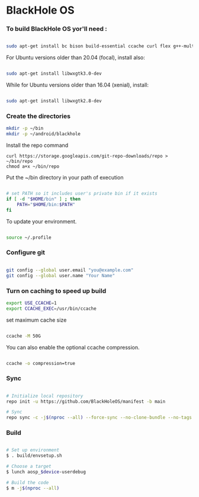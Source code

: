 # BlackHole OS #

### To build BlackHole OS yor'll need : ###

```bash

sudo apt-get install bc bison build-essential ccache curl flex g++-multilib gcc-multilib git gnupg gperf imagemagick lib32ncurses5-dev lib32readline-dev lib32z1-dev liblz4-tool libncurses5 libncurses5-dev libsdl1.2-dev libssl-dev libxml2 libxml2-utils lzop pngcrush rsync schedtool squashfs-tools xsltproc zip zlib1g-dev maven adb fastboot ccache repo --fix-missing

```

For Ubuntu versions older than 20.04 (focal), install also:

```bash

sudo apt-get install libwxgtk3.0-dev

```

While for Ubuntu versions older than 16.04 (xenial), install:
```bash

sudo apt-get install libwxgtk2.8-dev

```

### Create the directories ###
```bash
mkdir -p ~/bin
mkdir -p ~/android/blackhole
```
Install the repo command
```bass
curl https://storage.googleapis.com/git-repo-downloads/repo > ~/bin/repo
chmod a+x ~/bin/repo

```
Put the ~/bin directory in your path of execution
```bash

# set PATH so it includes user's private bin if it exists
if [ -d "$HOME/bin" ] ; then
    PATH="$HOME/bin:$PATH"
fi

```
To update your environment.

```bash

source ~/.profile 

```

### Configure git ###

```bash

git config --global user.email "you@example.com"
git config --global user.name "Your Name"

```

### Turn on caching to speed up build ###

```bash
export USE_CCACHE=1
export CCACHE_EXEC=/usr/bin/ccache

```
set maximum cache size
```bash

ccache -M 50G

```

You can also enable the optional ccache compression.
```bash

ccache -o compression=true

```

### Sync ###

```bash

# Initialize local repository
repo init -u https://github.com/BlackHoleOS/manifest -b main

# Sync
repo sync -c -j$(nproc --all) --force-sync --no-clone-bundle --no-tags
```

### Build ###

```bash

# Set up environment
$ . build/envsetup.sh

# Choose a target
$ lunch aosp_$device-userdebug

# Build the code
$ m -j$(nproc --all)

